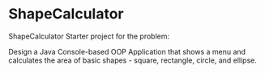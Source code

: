 # ShapeCalculator

ShapeCalculator Starter project for the problem:

Design a Java Console-based OOP Application that shows a menu and calculates the area of basic shapes - square, rectangle, circle, and ellipse.
